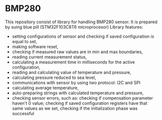 # BMP280
This repository consist of library for handling BMP280 sensor. It is prepared by suing blue pill (STM32F103C8T6 microprocesor)
Library features:
- setting configurations of sensor and checking if saved configuration is equal to set,
- making software reset,
- checking if measured raw values are in min and max boundaries,
- reading current measurement status,
- calculating a measurement time in milliseconds for the active configuration,
- reading and calculating value of temperature and pressure,
- calculating pressure reduced to sea level,
- communications with sensor by using two protocol: I2C and SPI
- calculating average temperature,
- auto-preparing strings with calculated temperature and pressure,
- checking sensor errors, such as: checking if compensation parameter haven't 0 value; checking if saved configuration registers have that same values as we set, checking if the initialization phase was successful
